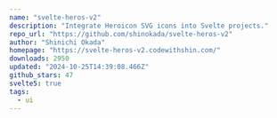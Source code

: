 ```yaml
---
name: "svelte-heros-v2"
description: "Integrate Heroicon SVG icons into Svelte projects."
repo_url: "https://github.com/shinokada/svelte-heros-v2"
author: "Shinichi Okada"
homepage: "https://svelte-heros-v2.codewithshin.com/"
downloads: 2950
updated: "2024-10-25T14:39:08.466Z"
github_stars: 47
svelte5: true
tags: 
  - ui
---
```

